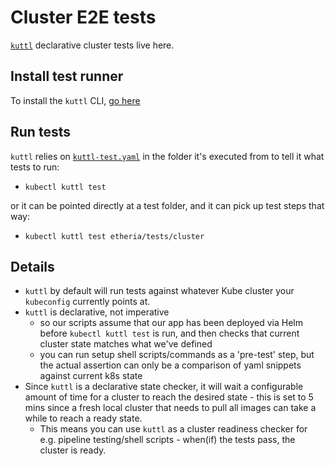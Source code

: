 # Cluster E2E tests

[`kuttl`](https://kuttl.dev/) declarative cluster tests live here.

## Install test runner
To install the `kuttl` CLI, [go here](https://kuttl.dev/docs/cli.html)

## Run tests
`kuttl` relies on [`kuttl-test.yaml`](./kuttl-test.yaml) in the folder it's executed from to tell it what tests to run:

- `kubectl kuttl test`

or it can be pointed directly at a test folder, and it can pick up test steps that way:

- `kubectl kuttl test etheria/tests/cluster`

## Details
- `kuttl` by default will run tests against whatever Kube cluster your `kubeconfig` currently points at.
- `kuttl` is declarative, not imperative 
  - so our scripts assume that our app has been deployed via Helm before `kubectl kuttl test` is run, and then checks that current cluster state matches what we've defined 
  - you can run setup shell scripts/commands as a 'pre-test' step, but the actual assertion can only be a comparison of yaml snippets against current k8s state
- Since `kuttl` is a declarative state checker, it will wait a configurable amount of time for a cluster to reach the desired state - this is set to 5 mins since a fresh local cluster that needs to pull all images can take a while to reach a ready state.
  - This means you can use `kuttl` as a cluster readiness checker for e.g. pipeline testing/shell scripts - when(if) the tests pass, the cluster is ready.
